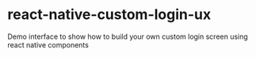 # react-native-custom-login-ux
Demo interface to show how to build your own custom login screen using react native components
